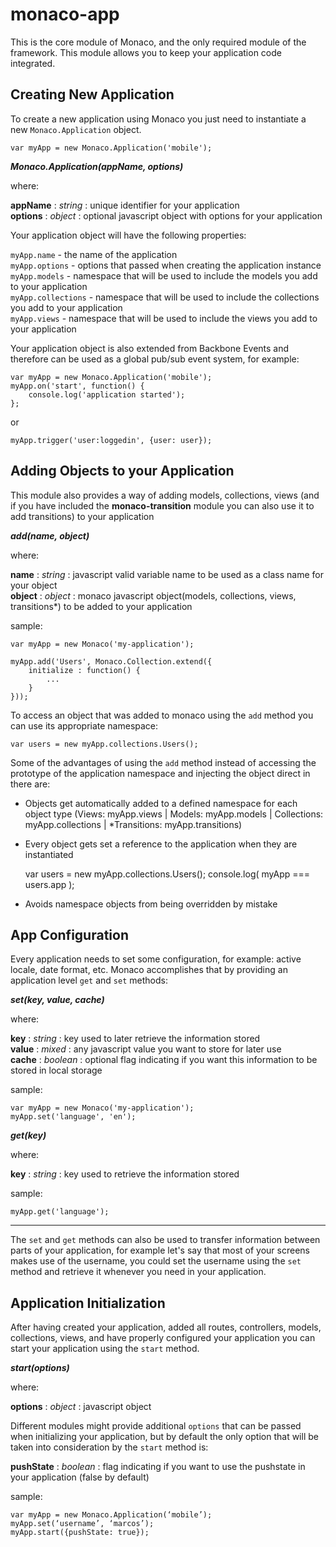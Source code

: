 monaco-app
====

This is the core module of Monaco, and the only required module of the framework. This module allows you to keep your application code integrated.

Creating New Application
----

To create a new application using Monaco you just need to instantiate a new `Monaco.Application` object.

    var myApp = new Monaco.Application('mobile');

***Monaco.Application(appName, options)***

where:

**appName** : *string* : unique identifier for your application  
**options** : *object* : optional javascript object with options for your application

Your application object will have the following properties:

`myApp.name` - the name of the application  
`myApp.options` - options that passed when creating the application instance  
`myApp.models` -  namespace that will be used to include the models you add to your application  
`myApp.collections` - namespace that will be used to include the collections you add to your application  
`myApp.views` - namespace that will be used to include the views you add to your application  

Your application object is also extended from Backbone Events and therefore can be used as a global pub/sub event system, for example:

    var myApp = new Monaco.Application('mobile');
    myApp.on('start', function() {
        console.log('application started');
    };

or

    myApp.trigger('user:loggedin', {user: user});


Adding Objects to your Application
----

This module also provides a way of adding models, collections, views (and if you have included the **monaco-transition** module you can also use it to add transitions) to your application

***add(name, object)***

where:

**name** : *string* : javascript valid variable name to be used as a class name for your object  
**object** : *object* : monaco javascript object(models, collections, views, transitions*) to be added to your application  

sample:

    var myApp = new Monaco('my-application');

    myApp.add('Users', Monaco.Collection.extend({
        initialize : function() {
            ...
        }
    }));


To access an object that was added to monaco using the `add` method you can use its appropriate namespace:

    var users = new myApp.collections.Users();


Some of the advantages of using the `add` method instead of accessing the prototype of the application namespace and injecting the object direct in there are:

- Objects get automatically added to a defined namespace for each object type (Views: myApp.views | Models: myApp.models | Collections: myApp.collections | *Transitions: myApp.transitions)

- Every object gets set a reference to the application when they are instantiated

    var users = new myApp.collections.Users();
    console.log( myApp === users.app );

- Avoids namespace objects from being overridden by mistake


App Configuration
----

Every application needs to set some configuration, for example: active locale, date format, etc. Monaco accomplishes that by providing an application level `get` and `set` methods:

***set(key, value, cache)***

where:

**key** : *string* : key used to later retrieve the information stored  
**value** : *mixed* : any javascript value you want to store for later use  
**cache** : *boolean* : optional flag indicating if you want this information to be stored in local storage  

sample:

    var myApp = new Monaco('my-application');
    myApp.set('language', 'en');


***get(key)***

where: 

**key** : *string* : key used to retrieve the information stored

sample:

    myApp.get('language');

----

The `set` and `get` methods can also be used to transfer information between parts of your application, for example let's say that most of your screens makes use of the username, you could set the username using the `set` method and retrieve it whenever you need in your application.



Application Initialization
----

After having created your application, added all routes, controllers, models, collections, views, and have properly configured your application you can start your application using the `start` method.

***start(options)***

where:

**options** : *object* : javascript object 

Different modules might provide additional `options` that can be passed when initializing your application, but by default the only option that will be taken into consideration by the `start` method is:

**pushState** : *boolean* : flag indicating if you want to use the pushstate in your application (false by default)

sample:

    var myApp = new Monaco.Application(‘mobile’);
    myApp.set(‘username’, ‘marcos’);
    myApp.start({pushState: true});

